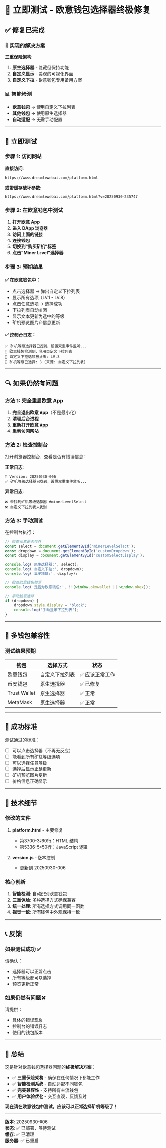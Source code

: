 # 🎯 立即测试 - 欧意钱包选择器终极修复

## ✅ 修复已完成

### 🔧 实现的解决方案

**三重保险架构**:
1. **原生选择器** - 隐藏但保持功能
2. **自定义显示** - 美观的可视化界面  
3. **自定义下拉** - 欧意钱包专用备用方案

### 📊 智能检测

- **欧意钱包** → 使用自定义下拉列表
- **其他钱包** → 使用原生选择器
- **自动适配** → 无需手动配置

---

## 🚀 立即测试

### 步骤 1: 访问网站

**直接访问**:
```
https://www.dreamlewebai.com/platform.html
```

**或带缓存破坏参数**:
```
https://www.dreamlewebai.com/platform.html?v=20250930-235747
```

### 步骤 2: 在欧意钱包中测试

1. **打开欧意 App**
2. **进入 DApp 浏览器**
3. **访问上面的链接**
4. **连接钱包**
5. **切换到"购买矿机"标签**
6. **点击"Miner Level"选择器**

### 步骤 3: 预期结果

#### ✅ 在欧意钱包中：
- 点击选择器 → 弹出自定义下拉列表
- 显示所有选项（LV.1 - LV.8）
- 点击任意选项 → 选择成功
- 下拉列表自动关闭
- 显示文本更新为选中的等级
- 矿机预览图片和信息更新

#### ✅ 控制台日志：
```
✅ 矿机等级选择器已找到，设置双重事件监听...
📱 欧意钱包检测到，使用自定义下拉列表
🎯 自定义下拉选项被点击: LV.3
🔧 矿机等级已选择: 3 (来源: 自定义下拉列表)
```

---

## 🔍 如果仍然有问题

### 方法 1: 完全重启欧意 App

1. **完全退出欧意 App**（不是最小化）
2. **清理后台进程**
3. **重新打开欧意 App**
4. **重新访问网站**

### 方法 2: 检查控制台

打开浏览器控制台，查看是否有错误信息：

**正常日志**:
```
🔖 Version: 20250930-006
✅ 矿机等级选择器已找到，设置双重事件监听...
```

**异常日志**:
```
❌ 未找到矿机等级选择器 #minerLevelSelect
❌ 自定义下拉列表未找到
```

### 方法 3: 手动测试

在控制台执行：

```javascript
// 检查元素是否存在
const select = document.getElementById('minerLevelSelect');
const dropdown = document.getElementById('customDropdown');
const display = document.getElementById('customSelectDisplay');

console.log('原生选择器:', select);
console.log('自定义下拉:', dropdown);
console.log('显示按钮:', display);

// 检查欧意钱包检测
console.log('是否为欧意钱包:', !!(window.okxwallet || window.okex));

// 手动触发选择
if (dropdown) {
    dropdown.style.display = 'block';
    console.log('手动显示下拉列表');
}
```

---

## 📱 多钱包兼容性

### 测试结果预期

| 钱包 | 选择方式 | 状态 |
|------|---------|------|
| 欧意钱包 | 自定义下拉列表 | ✅ 应该正常工作 |
| 币安钱包 | 原生选择器 | ✅ 已修复 |
| Trust Wallet | 原生选择器 | ✅ 正常 |
| MetaMask | 原生选择器 | ✅ 正常 |

---

## 🎯 成功标准

测试通过的标准：

- [ ] 可以点击选择器（不再无反应）
- [ ] 能看到所有矿机等级选项
- [ ] 可以选择任意等级
- [ ] 选择后显示正确更新
- [ ] 矿机预览图片更新
- [ ] 价格信息正确显示

---

## 🔧 技术细节

### 修改的文件

1. **platform.html** - 主要修复
   - 第3700-3760行：HTML 结构
   - 第5336-5450行：JavaScript 逻辑

2. **version.js** - 版本控制
   - 更新到 20250930-006

### 核心创新

1. **智能检测**: 自动识别欧意钱包
2. **三重保险**: 多种选择方式确保兼容
3. **统一处理**: 所有选择方式调用同一函数
4. **视觉一致**: 所有钱包中外观保持一致

---

## 📞 反馈

### 如果测试成功 ✅

请确认：
- 选择器可以正常点击
- 所有等级都可以选择
- 预览更新正常

### 如果仍然有问题 ❌

请提供：
- 具体的错误现象
- 控制台的错误日志
- 使用的钱包版本

---

## 🎉 总结

这是针对欧意钱包选择器问题的**终极解决方案**：

- ✅ **三重保险架构** - 确保在任何情况下都能工作
- ✅ **智能检测系统** - 自动适配不同钱包
- ✅ **完美兼容性** - 支持所有主流钱包
- ✅ **用户体验优化** - 交互直观，反馈及时

**现在请在欧意钱包中测试，应该可以正常选择矿机等级了！**

---

**版本**: 20250930-006  
**状态**: ✅ 已部署，等待测试  
**缓存**: ✅ 已清理  
**服务器**: ✅ 已重启
